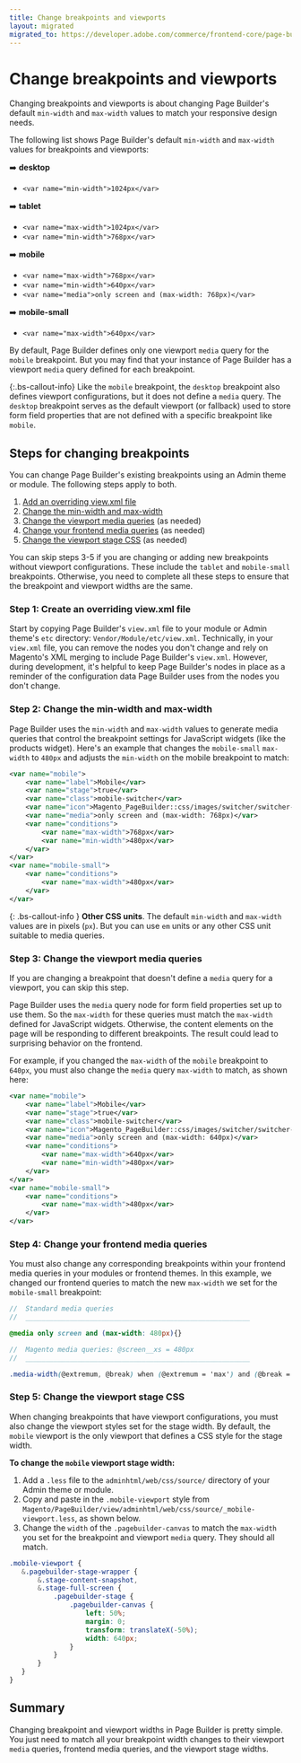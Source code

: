 ```yaml
---
title: Change breakpoints and viewports
layout: migrated
migrated_to: https://developer.adobe.com/commerce/frontend-core/page-builder/viewports/change-breakpoints-viewports
---
```


# Change breakpoints and viewports

Changing breakpoints and viewports is about changing Page Builder's default `min-width` and `max-width` values to match your responsive design needs.

The following list shows Page Builder's default `min-width` and `max-width` values for breakpoints and viewports:

:arrow_right: **desktop**

-  `<var name="min-width">1024px</var>`

:arrow_right: **tablet**

-  `<var name="max-width">1024px</var>`
-  `<var name="min-width">768px</var>`

:arrow_right: **mobile**

-  `<var name="max-width">768px</var>`
-  `<var name="min-width">640px</var>`
-  `<var name="media">only screen and (max-width: 768px)</var>`

:arrow_right: **mobile-small**

-  `<var name="max-width">640px</var>`

By default, Page Builder defines only one viewport `media` query for the `mobile` breakpoint. But you may find that your instance of Page Builder has a viewport `media` query defined for each breakpoint.

{:.bs-callout-info}
Like the `mobile` breakpoint, the `desktop` breakpoint also defines viewport configurations, but it does not define a `media` query. The `desktop` breakpoint serves as the default viewport (or fallback) used to store form field properties that are not defined with a specific breakpoint like `mobile`.

## Steps for changing breakpoints

You can change Page Builder's existing breakpoints using an Admin theme or module. The following steps apply to both.

1. [Add an overriding view.xml file]()
1. [Change the min-width and max-width]()
1. [Change the viewport media queries]() (as needed)
1. [Change your frontend media queries]() (as needed)
1. [Change the viewport stage CSS]() (as needed)

You can skip steps 3-5 if you are changing or adding new breakpoints without viewport configurations. These include the `tablet` and `mobile-small` breakpoints. Otherwise, you need to complete all these steps to ensure that the breakpoint and viewport widths are the same.

### Step 1: Create an overriding view.xml file

Start by copying Page Builder's `view.xml` file to your module or Admin theme's `etc` directory: `Vendor/Module/etc/view.xml`. Technically, in your `view.xml` file, you can remove the nodes you don't change and rely on Magento's XML merging to include Page Builder's `view.xml`. However, during development, it's helpful to keep Page Builder's nodes in place as a reminder of the configuration data Page Builder uses from the nodes you don't change.

### Step 2: Change the min-width and max-width

Page Builder uses the `min-width` and `max-width` values to generate media queries that control the breakpoint settings for JavaScript widgets (like the products widget). Here's an example that changes the `mobile-small` `max-width` to `480px` and adjusts the `min-width` on the mobile breakpoint to match:

```xml
<var name="mobile">
    <var name="label">Mobile</var>
    <var name="stage">true</var>
    <var name="class">mobile-switcher</var>
    <var name="icon">Magento_PageBuilder::css/images/switcher/switcher-mobile.svg</var>
    <var name="media">only screen and (max-width: 768px)</var>
    <var name="conditions">
        <var name="max-width">768px</var>
        <var name="min-width">480px</var>
    </var>
</var>
<var name="mobile-small">
    <var name="conditions">
        <var name="max-width">480px</var>
    </var>
</var>
```

{: .bs-callout-info }
**Other CSS units**. The default `min-width` and `max-width` values are in pixels (`px`). But you can use `em` units or any other CSS unit suitable to media queries.

### Step 3: Change the viewport media queries

If you are changing a breakpoint that doesn't define a `media` query for a viewport, you can skip this step.

Page Builder uses the `media` query node for form field properties set up to use them. So the `max-width` for these queries must match the `max-width` defined for JavaScript widgets. Otherwise, the content elements on the page will be responding to different breakpoints. The result could lead to surprising behavior on the frontend.

For example, if you changed the `max-width` of the `mobile` breakpoint to `640px`, you must also change the `media` query `max-width` to match, as shown here:

```xml
<var name="mobile">
    <var name="label">Mobile</var>
    <var name="stage">true</var>
    <var name="class">mobile-switcher</var>
    <var name="icon">Magento_PageBuilder::css/images/switcher/switcher-mobile.svg</var>
    <var name="media">only screen and (max-width: 640px)</var>
    <var name="conditions">
        <var name="max-width">640px</var>
        <var name="min-width">480px</var>
    </var>
</var>
<var name="mobile-small">
    <var name="conditions">
        <var name="max-width">480px</var>
    </var>
</var>
```

### Step 4: Change your frontend media queries

You must also change any corresponding breakpoints within your frontend media queries in your modules or frontend themes. In this example, we changed our frontend queries to match the new `max-width` we set for the `mobile-small` breakpoint:

```scss
//  Standard media queries
//  ________________________________________________________

@media only screen and (max-width: 480px){}

//  Magento media queries: @screen__xs = 480px
//  ________________________________________________________

.media-width(@extremum, @break) when (@extremum = 'max') and (@break = @screen__xs){}
```

### Step 5: Change the viewport stage CSS

When changing breakpoints that have viewport configurations, you must also change the viewport styles set for the stage width. By default, the `mobile` viewport is the only viewport that defines a CSS style for the stage width.

**To change the `mobile` viewport stage width:**

1. Add a `.less` file to the `adminhtml/web/css/source/` directory of your Admin theme or module.
1. Copy and paste in the `.mobile-viewport` style from `Magento/PageBuilder/view/adminhtml/web/css/source/_mobile-viewport.less`, as shown below.
1. Change the `width` of the `.pagebuilder-canvas` to match the `max-width` you set for the breakpoint and viewport `media` query. They should all match.

 ```scss
.mobile-viewport {
    &.pagebuilder-stage-wrapper {
        &.stage-content-snapshot,
        &.stage-full-screen {
            .pagebuilder-stage {
                .pagebuilder-canvas {
                    left: 50%;
                    margin: 0;
                    transform: translateX(-50%);
                    width: 640px;
                }
            }
        }
    }
}
```

## Summary

Changing breakpoint and viewport widths in Page Builder is pretty simple. You just need to match all your breakpoint width changes to their viewport `media` queries, frontend media queries, and the viewport stage widths.
